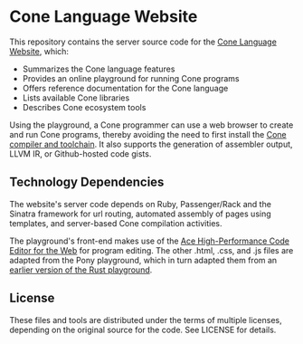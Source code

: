 # Cone Language Website
This repository contains the server source code for the [Cone Language Website][conesite],
which:

* Summarizes the Cone language features
* Provides an online playground for running Cone programs
* Offers reference documentation for the Cone language
* Lists available Cone libraries
* Describes Cone ecosystem tools

Using the playground, a Cone programmer can use a web browser to create and run Cone programs,
thereby avoiding the need to first install the [Cone compiler and toolchain][cone].
It also supports the generation of assembler output, LLVM IR, or Github-hosted code gists.

## Technology Dependencies

The website's server code depends on Ruby, Passenger/Rack and the Sinatra framework for url routing,
automated assembly of pages using templates, and server-based Cone compilation activities.

The playground's front-end makes use of the [Ace High-Performance Code Editor for the Web][ace] for program editing.
The other .html, .css, and .js files are adapted from the Pony playground, which in turn
adapted them from an [earlier version of the Rust playground][rustplay].

## License

These files and tools are distributed under the terms of multiple licenses,
depending on the original source for the code. 
See LICENSE for details.

[conesite]: http://cone.jondgoodwin.com
[cone]: http://github.com/jondgoodwin/cone
[ace]: https://ace.c9.io/
[rustplay]: https://github.com/rust-lang/rust-playpen

